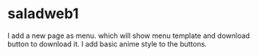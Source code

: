 # saladweb1
I add a new page as menu. which will show menu template and download button to download it. I add basic anime style to the buttons.
